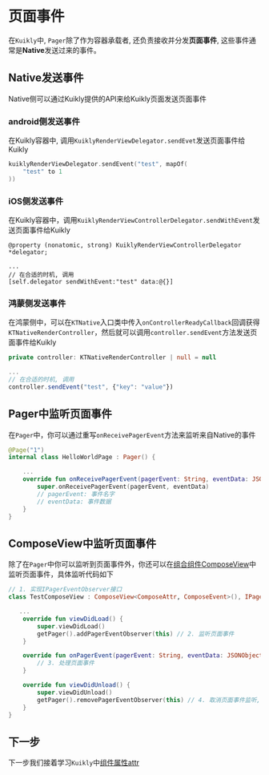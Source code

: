 # 页面事件

在``Kuikly``中, ``Pager``除了作为容器承载者, 还负责接收并分发**页面事件**, 这些事件通常是**Native**发送过来的事件。

## Native发送事件

Native侧可以通过Kuikly提供的API来给Kuikly页面发送页面事件

### android侧发送事件

在Kuikly容器中, 调用``KuiklyRenderViewDelegator.sendEvet``发送页面事件给Kuikly

```kotlin
kuiklyRenderViewDelegator.sendEvent("test", mapOf(
    "test" to 1
))
```

### iOS侧发送事件

在Kuikly容器中，调用``KuiklyRenderViewControllerDelegator.sendWithEvent``发送页面事件给Kuikly

```objc
@property (nonatomic, strong) KuiklyRenderViewControllerDelegator *delegator;

...
// 在合适的时机, 调用
[self.delegator sendWithEvent:"test" data:@{}]
```

### 鸿蒙侧发送事件

在鸿蒙侧中，可以在`KTNative`入口类中传入`onControllerReadyCallback`回调获得`KTNativeRenderController`，然后就可以调用`controller.sendEvent`方法发送页面事件给Kuikly

```ts
private controller: KTNativeRenderController | null = null

...
// 在合适的时机, 调用
controller.sendEvent("test", {"key": "value"})
```


## Pager中监听页面事件

在``Pager``中，你可以通过重写``onReceivePagerEvent``方法来监听来自Native的事件

```kotlin
@Page("1")
internal class HelloWorldPage : Pager() {

    ...
    override fun onReceivePagerEvent(pagerEvent: String, eventData: JSONObject) {
        super.onReceivePagerEvent(pagerEvent, eventData)
        // pagerEvent: 事件名字
        // eventData: 事件数据
    }
}
```

## ComposeView中监听页面事件

除了在``Pager``中你可以监听到页面事件外，你还可以在[组合组件ComposeView](compose-view.md)中监听页面事件，具体监听代码如下

```kotlin
// 1. 实现IPagerEventObserver接口
class TestComposeView : ComposeView<ComposeAttr, ComposeEvent>(), IPagerEventObserver {

   ...
    override fun viewDidLoad() {
        super.viewDidLoad()
        getPager().addPagerEventObserver(this) // 2. 监听页面事件
    }

    override fun onPagerEvent(pagerEvent: String, eventData: JSONObject) {
        // 3. 处理页面事件
    }

    override fun viewDidUnload() {
        super.viewDidUnload()
        getPager().removePagerEventObserver(this) // 4. 取消页面事件监听, 防止内存泄漏
    }
}
```

## 下一步

下一步我们接着学习``Kuikly``中[组件属性attr](attr.md)
